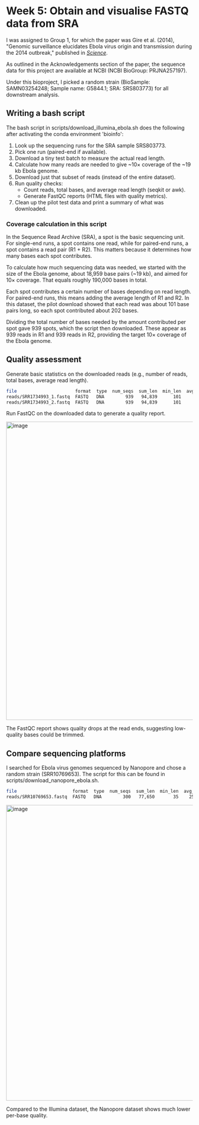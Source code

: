 # Week 5: Obtain and visualise FASTQ data from SRA

I was assigned to Group 1, for which the paper was Gire et al. (2014), "Genomic surveillance elucidates Ebola virus origin and transmission during the 2014 outbreak," published in  [_Science_](https://doi.org/10.1126/science.1259657).

As outlined in the Acknowledgements section of the paper, the sequence data for this project are available at NCBI (NCBI BioGroup: PRJNA257197).

Under this bioproject, I picked a random strain (BioSample: SAMN03254248; Sample name: G5844.1; SRA: SRS803773) for all downstream analysis. 

## Writing a bash script

The bash script in scripts/download_illumina_ebola.sh does the following after activating the conda environment 'bioinfo':
1. Look up the sequencing runs for the SRA sample SRS803773.
2. Pick one run (paired-end if available).
3. Download a tiny test batch to measure the actual read length.
4. Calculate how many reads are needed to give ~10× coverage of the ~19 kb Ebola genome.
5. Download just that subset of reads (instead of the entire dataset).
6. Run quality checks: 
      - Count reads, total bases, and average read length (seqkit or awk).
      - Generate FastQC reports (HTML files with quality metrics).
7. Clean up the pilot test data and print a summary of what was downloaded.

### Coverage calculation in this script

In the Sequence Read Archive (SRA), a spot is the basic sequencing unit. For single-end runs, a spot contains one read, while for paired-end runs, a spot contains a read pair (R1 + R2). This matters because it determines how many bases each spot contributes.

To calculate how much sequencing data was needed, we started with the size of the Ebola genome, about 18,959 base pairs (~19 kb), and aimed for 10× coverage. That equals roughly 190,000 bases in total.

Each spot contributes a certain number of bases depending on read length. For paired-end runs, this means adding the average length of R1 and R2. In this dataset, the pilot download showed that each read was about 101 base pairs long, so each spot contributed about 202 bases.

Dividing the total number of bases needed by the amount contributed per spot gave 939 spots, which the script then downloaded. These appear as 939 reads in R1 and 939 reads in R2, providing the target 10× coverage of the Ebola genome.

## Quality assessment

Generate basic statistics on the downloaded reads (e.g., number of reads, total bases, average read length).

```bash
file                      format  type  num_seqs  sum_len  min_len  avg_len  max_len
reads/SRR1734993_1.fastq  FASTQ   DNA        939   94,839      101      101      101
reads/SRR1734993_2.fastq  FASTQ   DNA        939   94,839      101      101      101
```

Run FastQC on the downloaded data to generate a quality report.

<img width="1438" height="803" alt="image" src="https://github.com/user-attachments/assets/0a63c177-4d31-4fe0-bff1-f3bf462f4630" />

The FastQC report shows quality drops at the read ends, suggesting low-quality bases could be trimmed.

## Compare sequencing platforms 

I searched for Ebola virus genomes sequenced by Nanopore and chose a random strain (SRR10769653). The script for this can be found in scripts/download_nanopore_ebola.sh.

```bash
file                     format  type  num_seqs  sum_len  min_len  avg_len  max_len
reads/SRR10769653.fastq  FASTQ   DNA        300   77,650       35    258.8      695
```

<img width="1434" height="796" alt="image" src="https://github.com/user-attachments/assets/368236aa-f562-4720-81dd-61e4b967ff8d" />

Compared to the Illumina dataset, the Nanopore dataset shows much lower per-base quality.
